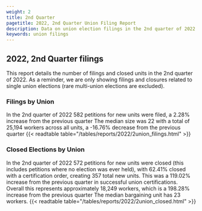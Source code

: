 ```yaml
---
weight: 2
title: 2nd Quarter
pagetitle: 2022, 2nd Quarter Union Filing Report
description: Data on union election filings in the 2nd quarter of 2022
keywords: union filings
---
```


## 2022, 2nd Quarter filings

This report details the number of filings and closed units in the 2nd quarter of 2022. As a reminder, we are only showing filings and closures related to single union elections (rare multi-union elections are excluded).

### Filings by Union
In the 2nd quarter of 2022 582 petitions for new units were filed, a 2.28% increase from the previous quarter The median size was 22 with a total of 25,194 workers across all units, a -16.76% decrease from the previous quarter
{{< readtable table="/tables/reports/2022/2union_filings.html" >}}

### Closed Elections by Union
In the 2nd quarter of 2022 572 petitions for new units were closed (this includes petitions where no election was ever held), with 62.41% closed with a certification order, creating 357 total new units. This was a 119.02% increase from the previous quarter in successful union certifications. Overall this represents approximately 18,249 workers, which is a 198.28% increase from the previous quarter The median bargaining unit has 23 workers.
{{< readtable table="/tables/reports/2022/2union_closed.html" >}}
